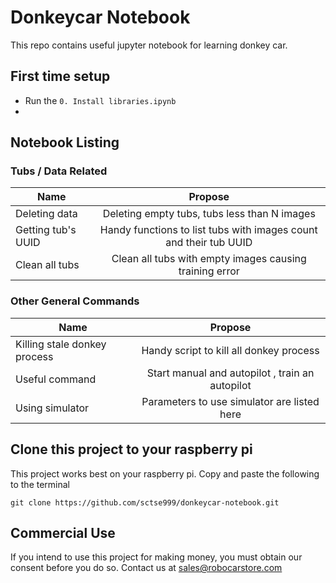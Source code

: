 # Donkeycar Notebook

This repo contains useful jupyter notebook for learning donkey car. 

## First time setup

- Run the `0. Install libraries.ipynb`
- 

## Notebook Listing


### Tubs / Data Related

|Name |Propose |
| ------------- |:-------------:|
| Deleting data |Deleting empty tubs, tubs less than N images |
| Getting tub's UUID | Handy functions to list tubs with images count and their tub UUID |
| Clean all tubs | Clean all tubs with empty images causing training error |

### Other General Commands

|Name |Propose |
| ------------- |:-------------:|
| Killing stale donkey process | Handy script to kill all donkey process | 
| Useful command | Start manual and autopilot , train an autopilot | 
| Using simulator | Parameters to use simulator are listed here | 










## Clone this project to your raspberry pi

This project works best on your raspberry pi. Copy and paste the following to the terminal

``` git clone https://github.com/sctse999/donkeycar-notebook.git ```

## Commercial Use

If you intend to use this project for making money, you must obtain our consent before you do so. Contact us at sales@robocarstore.com
